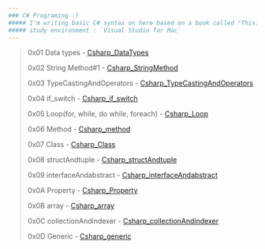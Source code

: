 ```yaml
---
### C# Programing :)
##### I'm writing basic C# syntax on here based on a book called "ThisisCsharp".
##### study environment : `Visual Studio for Mac`
---
```

>0x01 Data types - [Csharp_DataTypes](https://github.com/chanos-dev/basic-csharp/tree/master/Csharp_DataTypes)
>
>0x02 String Method#1 - [Csharp_StringMethod](https://github.com/chanos-dev/basic-csharp/tree/master/Csharp_StringMethod)
>
>0x03 TypeCastingAndOperators - [Csharp_TypeCastingAndOperators](https://github.com/chanos-dev/basic-csharp/tree/master/Csharp_TypeCastingAndOperators)
>
>0x04 if_switch - [Csharp_if_switch](https://github.com/chanos-dev/basic-csharp/tree/master/Csharp_if_switch)
>
>0x05 Loop(for, while, do while, foreach) - [Csharp_Loop](https://github.com/chanos-dev/basic-csharp/tree/master/Csharp_Loop)
>
>0x06 Method - [Csharp_method](https://github.com/chanos-dev/basic-csharp/tree/master/Csharp_method)
>
>0x07 Class - [Csharp_Class](https://github.com/chanos-dev/basic-csharp/tree/master/Csharp_Class)
>
>0x08 structAndtuple - [Csharp_structAndtuple](https://github.com/chanos-dev/basic-csharp/tree/master/Csharp_structAndtuple)
>
>0x09 interfaceAndabstract - [Csharp_interfaceAndabstract](https://github.com/chanos-dev/basic-csharp/tree/master/Csharp_interfaceAndabstract)
>
>0x0A Property - [Csharp_Property](https://github.com/chanos-dev/basic-csharp/tree/master/Csharp_property)
>
>0x0B array - [Csharp_array](https://github.com/chanos-dev/basic-csharp/tree/master/Csharp_array)
>
>0x0C collectionAndindexer - [Csharp_collectionAndindexer](https://github.com/chanos-dev/basic-csharp/tree/master/Csharp_collectionAndindexer)
>
>0x0D Generic - [Csharp_generic](https://github.com/chanos-dev/basic-csharp/tree/master/Csharp_generic)